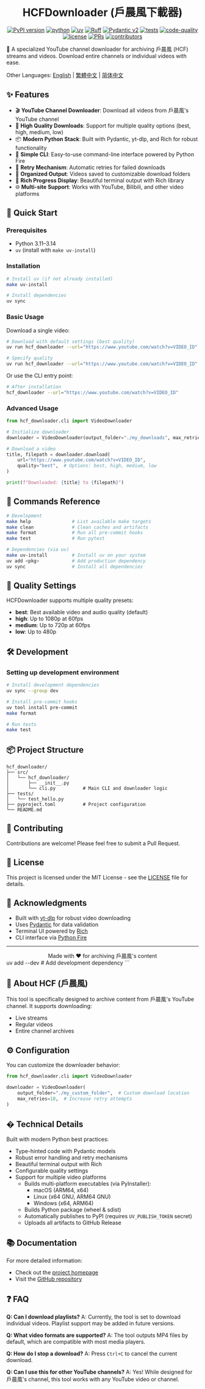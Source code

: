 <div align="center" markdown="1">

# HCFDownloader (戶晨風下載器)

[![PyPI version](https://img.shields.io/pypi/v/hcf-downloader.svg)](https://pypi.org/project/hcf-downloader/)
[![python](https://img.shields.io/badge/-Python_%7C_3.11%7C_3.12%7C_3.13%7C_3.14-blue?logo=python&logoColor=white)](https://www.python.org/downloads/source/)
[![uv](https://img.shields.io/badge/-uv_dependency_management-2C5F2D?logo=python&logoColor=white)](https://docs.astral.sh/uv/)
[![Ruff](https://img.shields.io/endpoint?url=https://raw.githubusercontent.com/astral-sh/ruff/main/assets/badge/v2.json)](https://github.com/astral-sh/ruff)
[![Pydantic v2](https://img.shields.io/endpoint?url=https://raw.githubusercontent.com/pydantic/pydantic/main/docs/badge/v2.json)](https://docs.pydantic.dev/latest/contributing/#badges)
[![tests](https://github.com/Mai0313/hcf_downloader/actions/workflows/test.yml/badge.svg)](https://github.com/Mai0313/hcf_downloader/actions/workflows/test.yml)
[![code-quality](https://github.com/Mai0313/hcf_downloader/actions/workflows/code-quality-check.yml/badge.svg)](https://github.com/Mai0313/hcf_downloader/actions/workflows/code-quality-check.yml)
[![license](https://img.shields.io/badge/License-MIT-green.svg?labelColor=gray)](https://github.com/Mai0313/hcf_downloader/tree/main?tab=License-1-ov-file)
[![PRs](https://img.shields.io/badge/PRs-welcome-brightgreen.svg)](https://github.com/Mai0313/hcf_downloader/pulls)
[![contributors](https://img.shields.io/github/contributors/Mai0313/hcf_downloader.svg)](https://github.com/Mai0313/hcf_downloader/graphs/contributors)

</div>

🎥 A specialized YouTube channel downloader for archiving 戶晨風 (HCF) streams and videos. Download entire channels or individual videos with ease.

Other Languages: [English](README.md) | [繁體中文](README.zh-TW.md) | [简体中文](README.zh-CN.md)

## ✨ Features

- 🎬 **YouTube Channel Downloader**: Download all videos from 戶晨風's YouTube channel
- 🔄 **High Quality Downloads**: Support for multiple quality options (best, high, medium, low)
- 📦 **Modern Python Stack**: Built with Pydantic, yt-dlp, and Rich for robust functionality
- 🎯 **Simple CLI**: Easy-to-use command-line interface powered by Python Fire
- 🔁 **Retry Mechanism**: Automatic retries for failed downloads
- 📁 **Organized Output**: Videos saved to customizable download folders
- 🎨 **Rich Progress Display**: Beautiful terminal output with Rich library
- 🌐 **Multi-site Support**: Works with YouTube, Bilibili, and other video platforms

## 🚀 Quick Start

### Prerequisites

- Python 3.11–3.14
- `uv` (install with `make uv-install`)

### Installation

```bash
# Install uv (if not already installed)
make uv-install

# Install dependencies
uv sync
```

### Basic Usage

Download a single video:

```bash
# Download with default settings (best quality)
uv run hcf_downloader --url="https://www.youtube.com/watch?v=VIDEO_ID"

# Specify quality
uv run hcf_downloader --url="https://www.youtube.com/watch?v=VIDEO_ID" --quality="high"
```

Or use the CLI entry point:

```bash
# After installation
hcf_downloader --url="https://www.youtube.com/watch?v=VIDEO_ID"
```

### Advanced Usage

```python
from hcf_downloader.cli import VideoDownloader

# Initialize downloader
downloader = VideoDownloader(output_folder="./my_downloads", max_retries=5)

# Download a video
title, filepath = downloader.download(
    url="https://www.youtube.com/watch?v=VIDEO_ID",
    quality="best",  # Options: best, high, medium, low
)

print(f"Downloaded: {title} to {filepath}")
```

## 🧰 Commands Reference

```bash
# Development
make help               # List available make targets
make clean              # Clean caches and artifacts
make format             # Run all pre-commit hooks
make test               # Run pytest

# Dependencies (via uv)
make uv-install         # Install uv on your system
uv add <pkg>            # Add production dependency
uv sync                 # Install all dependencies
```

## 📝 Quality Settings

HCFDownloader supports multiple quality presets:

- **best**: Best available video and audio quality (default)
- **high**: Up to 1080p at 60fps
- **medium**: Up to 720p at 60fps
- **low**: Up to 480p

## 🛠️ Development

### Setting up development environment

```bash
# Install development dependencies
uv sync --group dev

# Install pre-commit hooks
uv tool install pre-commit
make format

# Run tests
make test
```

## 📦 Project Structure

```
hcf_downloader/
├── src/
│   └── hcf_downloader/
│       ├── __init__.py
│       └── cli.py          # Main CLI and downloader logic
├── tests/
│   └── test_hello.py
├── pyproject.toml          # Project configuration
└── README.md
```

## 🤝 Contributing

Contributions are welcome! Please feel free to submit a Pull Request.

## 📄 License

This project is licensed under the MIT License - see the [LICENSE](LICENSE) file for details.

## 🙏 Acknowledgments

- Built with [yt-dlp](https://github.com/yt-dlp/yt-dlp) for robust video downloading
- Uses [Pydantic](https://docs.pydantic.dev/) for data validation
- Terminal UI powered by [Rich](https://github.com/Textualize/rich)
- CLI interface via [Python Fire](https://github.com/google/python-fire)

---

<div align="center">
Made with ❤️ for archiving 戶晨風's content
</div>
uv add <pkg> --dev      # Add development dependency
```

## 🎯 About HCF (戶晨風)

This tool is specifically designed to archive content from 戶晨風's YouTube channel. It supports downloading:

- Live streams
- Regular videos
- Entire channel archives

## ⚙️ Configuration

You can customize the downloader behavior:

```python
from hcf_downloader.cli import VideoDownloader

downloader = VideoDownloader(
    output_folder="./my_custom_folder",  # Custom download location
    max_retries=10,  # Increase retry attempts
)
```

## � Technical Details

Built with modern Python best practices:

- Type-hinted code with Pydantic models
- Robust error handling and retry mechanisms
- Beautiful terminal output with Rich
- Configurable quality settings
- Support for multiple video platforms
  - Builds multi-platform executables (via PyInstaller):
    - macOS (ARM64, x64)
    - Linux (x64 GNU, ARM64 GNU)
    - Windows (x64, ARM64)
  - Builds Python package (wheel & sdist)
  - Automatically publishes to PyPI (requires `UV_PUBLISH_TOKEN` secret)
  - Uploads all artifacts to GitHub Release

## 📚 Documentation

For more detailed information:

- Check out the [project homepage](https://mai0313.github.io/hcf_downloader)
- Visit the [GitHub repository](https://github.com/Mai0313/hcf_downloader)

## ❓ FAQ

**Q: Can I download playlists?**
A: Currently, the tool is set to download individual videos. Playlist support may be added in future versions.

**Q: What video formats are supported?**
A: The tool outputs MP4 files by default, which are compatible with most media players.

**Q: How do I stop a download?**
A: Press `Ctrl+C` to cancel the current download.

**Q: Can I use this for other YouTube channels?**
A: Yes! While designed for 戶晨風's channel, this tool works with any YouTube video or channel.
